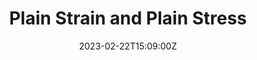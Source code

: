 ---
title: Plain Strain and Plain Stress
summary: Formulas for plain strain and plain stress constrain.

date: "2023-02-22T15:09:00Z"

# # Optional external URL for project (replaces project detail page).
# external_link: ./post/plain-strain-and-plain-stress.pdf

draft: false
---